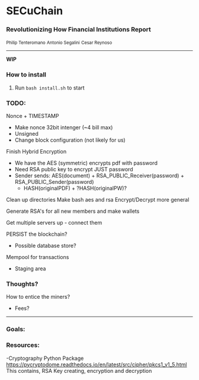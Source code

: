 # SECuChain
### Revolutionizing How Financial Institutions Report

<small>Philip Tenteromano</small>
<small>Antonio Segalini</small>
<small>Cesar Reynoso</small>

<hr>

<strong>WIP</strong>

### How to install
1. Run `bash install.sh` to start

### TODO:
Nonce + TIMESTAMP
- Make nonce 32bit intenger (~4 bill max)
- Unsigned
- Change block configuration (not likely for us)

Finish Hybrid Encryption
- We have the AES (symmetric) encrypts pdf with password
- Need RSA public key to encrypt JUST password
- Sender sends: 
    AES(document) + RSA_PUBLIC_Receiver(password) + RSA_PUBLIC_Sender(password) 
    + HASH(originalPDF) + ?HASH(originalPW)?

Clean up directories
Make bash aes and rsa Encrypt/Decrypt more general

Generate RSA's for all new members and make wallets

Get multiple servers up - connect them

PERSIST the blockchain?
- Possible database store?

Mempool for transactions
- Staging area

### Thoughts?
How to entice the miners?
- Fees?

<hr>

### Goals:

### Resources:

-Cryptography Python Package
https://pycryptodome.readthedocs.io/en/latest/src/cipher/pkcs1_v1_5.html
This contains, RSA Key creating, encryption and decryption

